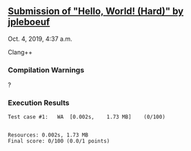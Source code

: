 ## [Submission of "Hello, World! (Hard)" by jpleboeuf](https://dmoj.ca/submission/1616858)

Oct. 4, 2019, 4:37 a.m.

Clang++

### Compilation Warnings

?

### Execution Results

```
Test case #1:	WA	[0.002s,	1.73 MB]	(0/100)


Resources: 0.002s, 1.73 MB
Final score: 0/100 (0.0/1 points)
```
